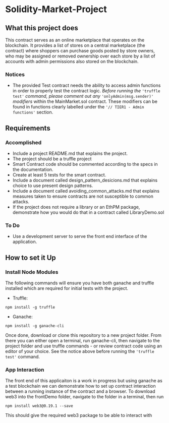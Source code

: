 # Solidity-Market-Project

## What this project does

This contract serves as an online marketplace that operates on the blockchain. It provides a list of stores on a central marketplace (the contract) where shoppers can purchase goods posted by store owners, who may be assigned or removed ownership over each store by a list of accounts with admin permissions also stored on the blockchain. 

### Notices
  
  - The provided Test contract needs the ability to access admin functions in order to properly test the contract logic. *Before running the* ```'truffle test'``` *command, please comment out any* ```'onlyAdmin(msg.sender)'``` *modifiers* within the MainMarket.sol contract. These modifiers can be found in functions clearly labelled under the ```'// TIER1 - Admin functions'``` section.

## Requirements

### Accomplished

  - Include a project README.md that explains the project.
  - The project should be a truffle project
  - Smart Contract code should be commented according to the specs in the documentation.
  - Create at least 5 tests for the smart contract.
  - Include a document called design_pattern_desicions.md that explains choice to use present design patterns.
  - Include a document called avoiding_common_attacks.md that explains measures taken to ensure contracts are not susceptible to common attacks.
  - If the project does not require a library or an EthPM package, demonstrate how you would do that in a contract called LibraryDemo.sol

### To Do

  - Use a development server to serve the front end interface of the application.

## How to set it Up

### Install Node Modules

The following commands will ensure you have both ganache and truffle installed which are required for initial tests with the project.

  - Truffle:
```
npm install -g truffle
```
  - Ganache:
```
npm install -g ganache-cli
```

Once done, download or clone this repository to a new project folder.
From there you can either open a terminal, run ganache-cli, then navigate to the project folder and use truffle commands - or review contract code using an editor of your choice. See the notice above before running the ``'truffle test'`` command.

### App Interaction
The front end of this applicaiton is a work in progress but using ganache as a test blockchain we can demonstrate how to set up contract interaction between a running instance of the contract and a browser. To download web3 into the frontDemo folder,
navigate to the folder in a terminal, then run
  ```
  npm install web3@0.19.1 --save
  ```
  This should give the required web3 package to be able to interact with  
